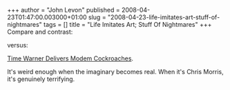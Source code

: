 +++
author = "John Levon"
published = 2008-04-23T01:47:00.003000+01:00
slug = "2008-04-23-life-imitates-art-stuff-of-nightmares"
tags = []
title = "Life Imitates Art; Stuff Of Nightmares"
+++
Compare and contrast:  
  

  
  
versus:  
  
[Time Warner Delivers Modem
Cockroaches](http://consumerist.com/382388/time-warner-delivers-modem-cockroaches).  
  
It's weird enough when the imaginary becomes real. When it's Chris
Morris, it's genuinely terrifying.
